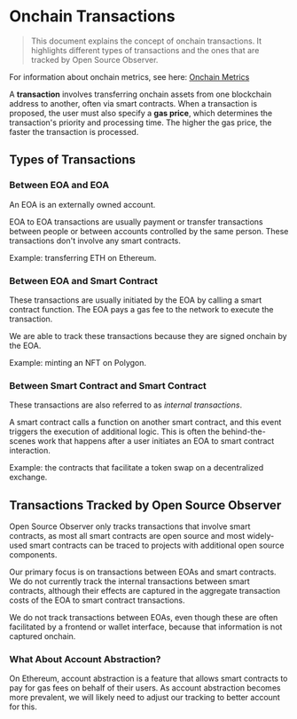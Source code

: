 # Onchain Transactions

> This document explains the concept of onchain transactions. It highlights different types of transactions and the ones that are tracked by Open Source Observer.

For information about onchain metrics, see here: [Onchain Metrics](./onchain)

A **transaction** involves transferring onchain assets from one blockchain address to another, often via smart contracts. When a transaction is proposed, the user must also specify a **gas price**, which determines the transaction's priority and processing time. The higher the gas price, the faster the transaction is processed.

## Types of Transactions

### Between EOA and EOA

An EOA is an externally owned account.

EOA to EOA transactions are usually payment or transfer transactions between people or between accounts controlled by the same person. These transactions don't involve any smart contracts.

Example: transferring ETH on Ethereum.

### Between EOA and Smart Contract

These transactions are usually initiated by the EOA by calling a smart contract function. The EOA pays a gas fee to the network to execute the transaction.

We are able to track these transactions because they are signed onchain by the EOA.

Example: minting an NFT on Polygon.

### Between Smart Contract and Smart Contract

These transactions are also referred to as _internal transactions_.

A smart contract calls a function on another smart contract, and this event triggers the execution of additional logic. This is often the behind-the-scenes work that happens after a user initiates an EOA to smart contract interaction.

Example: the contracts that facilitate a token swap on a decentralized exchange.

## Transactions Tracked by Open Source Observer

Open Source Observer only tracks transactions that involve smart contracts, as most all smart contracts are open source and most widely-used smart contracts can be traced to projects with additional open source components.

Our primary focus is on transactions between EOAs and smart contracts. We do not currently track the internal transactions between smart contracts, although their effects are captured in the aggregate transaction costs of the EOA to smart contract transactions.

We do not track transactions between EOAs, even though these are often facilitated by a frontend or wallet interface, because that information is not captured onchain.

### What About Account Abstraction?

On Ethereum, account abstraction is a feature that allows smart contracts to pay for gas fees on behalf of their users. As account abstraction becomes more prevalent, we will likely need to adjust our tracking to better account for this.
